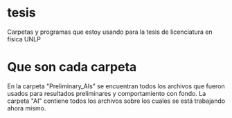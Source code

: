 # tesis
Carpetas y programas que estoy usando para la tesis de licenciatura en física UNLP

# Que son cada carpeta

En la carpeta "Preliminary_AIs" se encuentran todos los archivos que fueron usados para resultados preliminares y comportamiento con fondo.
La carpeta "AI" contiene todos los archivos sobre los cuales se está trabajando ahora mismo.
